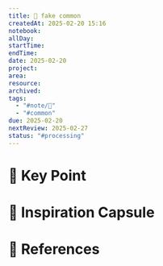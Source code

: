 ```yaml
---
title: 📒 fake common 
createdAt: 2025-02-20 15:16
notebook: 
allDay: 
startTime: 
endTime: 
date: 2025-02-20
project: 
area: 
resource: 
archived: 
tags:
  - "#note/🌱"
  - "#common"
due: 2025-02-20
nextReview: 2025-02-27
status: "#processing"
---
```


# 🔑 Key Point

# 💊 Inspiration Capsule

# 🧩 References